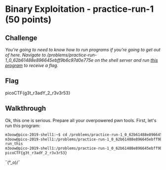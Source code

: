 
# Binary Exploitation - practice-run-1 (50 points)

## Challenge

*You're going to need to know how to run programs if you're going to get out of here. Navigate to /problems/practice-run-1_0_62b61488e896645ebff9b6c97d0e775e on the shell server and run [this program](./run_this) to receive a flag.*

## Flag

picoCTF{g3t_r3adY_2_r3v3r53}

## Walkthrough

Ok, this one is serious. Prepare all your overpowered pwn tools. First, let's run this program:

```bash
m3oow@pico-2019-shell1:~$ cd /problems/practice-run-1_0_62b61488e896645ebff9b6c97d0e775e
m3oow@pico-2019-shell1:/problems/practice-run-1_0_62b61488e896645ebff9b6c97d0e775e$ ls
run_this
m3oow@pico-2019-shell1:/problems/practice-run-1_0_62b61488e896645ebff9b6c97d0e775e$ ./run_this
picoCTF{g3t_r3adY_2_r3v3r53}
```

¯\(°_o)/¯
